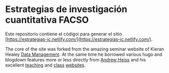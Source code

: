 # Estrategias de investigación cuantitativa FACSO

Este repositorio contiene el códigoi para generar el sitio [https://estrategias-ic.netlify.com/](https://estrategias-ic.netlify.com/).

The core of the site was forked from the amazing seminar website of Kieran Healey [Data Management](http://data880.co/). At the same time he borrowed various hugo and blogdown features more or less directly from [Andrew Heiss](https://www.andrewheiss.com) and his excellent [teaching](https://statsf18.classes.andrewheiss.com/) and [class](https://econw19.classes.andrewheiss.com/) [websites](https://datavizf18.classes.andrewheiss.com/).

